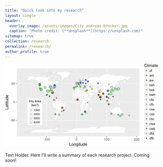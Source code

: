 ```yaml
---
title: "Quick look into my research"
layout: single
header: 
  overlay_image: /assets/images/City_andreas-brucker.jpg
  caption: "Photo credit: [**Unsplash**](https://unsplash.com)"
sitemap: true
collection: research
permalink: /research/
author_profile: true
---
```


![](/assets/images/World_Map.png)

Text Holder. Here I'll write a summary of each research project. Coming soon!
